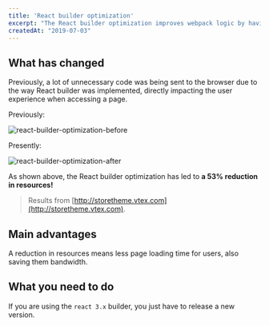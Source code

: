 ```yaml
---
title: 'React builder optimization'
excerpt: "The React builder optimization improves webpack logic by having more and smaller javascript bundles."
createdAt: "2019-07-03"
---
```


## What has changed

Previously, a lot of unnecessary code was being sent to the browser due to the way React builder was implemented, directly impacting the user experience when accessing a page.  

Previously:

![react-builder-optimization-before](https://user-images.githubusercontent.com/52087100/60601542-ae7c3700-9d88-11e9-954b-d8777e049e94.png)

Presently:

![react-builder-optimization-after](https://user-images.githubusercontent.com/52087100/60601533-aa501980-9d88-11e9-87d8-f6a43e85b155.png)
 
As shown above, the React builder optimization has led to __a 53% reduction in resources!__

> Results from [http://storetheme.vtex.com](http://storetheme.vtex.com).

## Main advantages

A reduction in resources means less page loading time for users, also saving them bandwidth.

## What you need to do 

If you are using the `react 3.x` builder, you just have to release a new version.
